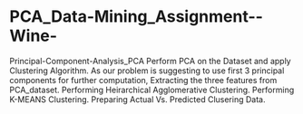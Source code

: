 # PCA_Data-Mining_Assignment--Wine-

Principal-Component-Analysis_PCA Perform PCA on the Dataset and apply Clustering Algorithm. 
As our problem is suggesting to use first 3 principal components for further computation, Extracting the three features from PCA_dataset. 
Performing Heirarchical Agglomerative Clustering.  Performing K-MEANS Clustering.  Preparing Actual Vs. Predicted Clusering Data.
